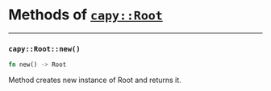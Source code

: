 # Methods of [`capy::Root`](./Root.md)
---
### `capy::Root::new()`


```rust
fn new() -> Root
```
Method creates new instance of Root and returns it. 
